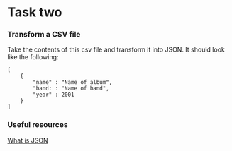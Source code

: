 # Task two

### Transform a CSV file

Take the contents of this csv file and transform it into JSON. It should look like the following:

```
[
    {
        "name" : "Name of album",
        "band: : "Name of band",
        "year" : 2001
    }
]
```

### Useful resources
[What is JSON](https://developer.mozilla.org/en-US/docs/Learn/JavaScript/Objects/JSON)